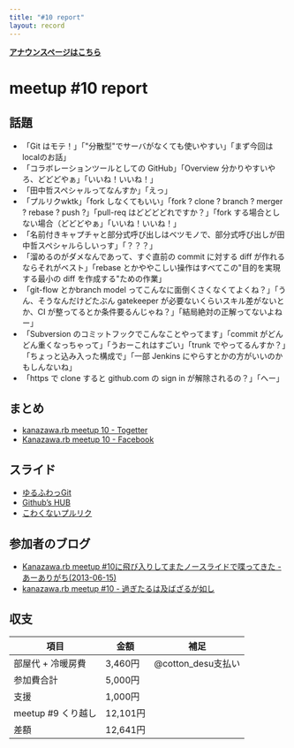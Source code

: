 ```yaml
---
title: "#10 report"
layout: record
---
```


<p> <a href="./"><strong>アナウンスページはこちら</strong></a></p>

meetup #10 report
==================

話題
----

-   「Git はモテ！」「"分散型"でサーバがなくても使いやすい」「まず今回はlocalのお話」
-   「コラボレーションツールとしての GitHub」「Overview 分かりやすいやろ、どどどやぁ」「いいね！いいね！」
-   「田中哲スペシャルってなんすか」「えっ」
-   「プルリクwktk」「fork しなくてもいい」「fork ? clone ? branch ? merger ? rebase ? push ?」「pull-req はどどどどれですか？」「fork する場合としない場合（どどどやぁ」「いいね！いいね！」
-   「名前付きキャプチャと部分式呼び出しはベツモノで、部分式呼び出しが田中哲スペシャルらしいっす」「？？？」
-   「溜めるのがダメなんであって、すぐ直前の commit に対する diff が作れるならそれがベスト」「rebase とかややこしい操作はすべてこの"目的を実現する最小の diff を作成する"ための作業」
-   「git-flow とかbranch model ってこんなに面倒くさくなくてよくね？」「うん、そうなんだけどたぶん gatekeeper が必要ないくらいスキル差がないとか、CI が整ってるとか条件要るんじゃね？」「結局絶対の正解ってないよねー」
-   「Subversion のコミットフックでこんなことやってます」「commit がどんどん重くなっちゃって」「うおーこれはすごい」「trunk でやってるんすか？」「ちょっと込み入った構成で」「一部 Jenkins にやらすとかの方がいいのかもしんないね」
-   「https で clone すると github.com の sign in が解除されるの？」「へー」

まとめ
------

-   [kanazawa.rb meetup 10 - Togetter](http://togetter.com/li/519372)
-   [Kanazawa.rb meetup 10 - Facebook](https://www.facebook.com/media/set/?set=a.546734868702287.1073741828.462234290485679)

スライド
--------

-   [ゆるふわっGit](http://www.slideshare.net/cottondesu/git-23054387)
-   [Github’s HUB](http://www.slideshare.net/tomokazu/githubs-hub)
-   [こわくないプルリク](http://www.slideshare.net/tomokazu/kanazawa-rb-102)

参加者のブログ
--------------

-   [Kanazawa.rb meetup #10に飛び入りしてまたノースライドで喋ってきた - あーありがち(2013-06-15)](http://aligach.net/diary/20130615.html#p01)
-   [kanazawa.rb meetup #10 - 過ぎたるは及ばざるが如し](http://cotton-desu.hatenablog.com/entry/2013/06/17/220237)

収支
----

 | 項目                  | 金額       | 補足                  |
 | --------------------- | ---------- | --------------------- |
 | 部屋代 + 冷暖房費     | 3,460円    | @cotton\_desu支払い   |
 | 参加費合計            | 5,000円    |                       |
 | 支援                  | 1,000円    |                       |
 | meetup #9 くり越し    | 12,101円   |                       |
 | 差額                  | 12,641円   |                       |


